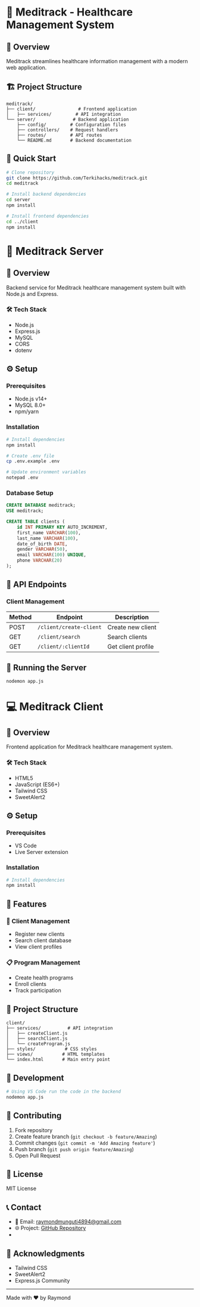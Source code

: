 
# 🏥 Meditrack - Healthcare Management System

## 🎯 Overview
Meditrack streamlines healthcare information management with a modern web application.

## 🏗️ Project Structure
```
meditrack/
├── client/                # Frontend application
│   ├── services/         # API integration
└── server/              # Backend application
    ├── config/         # Configuration files
    ├── controllers/    # Request handlers
    ├── routes/         # API routes
    └── README.md       # Backend documentation
```

## 🚀 Quick Start

```bash
# Clone repository
git clone https://github.com/Terkihacks/meditrack.git
cd meditrack

# Install backend dependencies
cd server
npm install

# Install frontend dependencies
cd ../client
npm install
```


# 🏥 Meditrack Server

## 🚀 Overview
Backend service for Meditrack healthcare management system built with Node.js and Express.

### 🛠️ Tech Stack
- Node.js
- Express.js
- MySQL
- CORS
- dotenv

## ⚙️ Setup

### Prerequisites
- Node.js v14+
- MySQL 8.0+
- npm/yarn

### Installation
```bash
# Install dependencies
npm install

# Create .env file
cp .env.example .env

# Update environment variables
notepad .env
```

### Database Setup
```sql
CREATE DATABASE meditrack;
USE meditrack;

CREATE TABLE clients (
    id INT PRIMARY KEY AUTO_INCREMENT,
    first_name VARCHAR(100),
    last_name VARCHAR(100),
    date_of_birth DATE,
    gender VARCHAR(50),
    email VARCHAR(100) UNIQUE,
    phone VARCHAR(20)
);
```

## 📡 API Endpoints

### Client Management
| Method | Endpoint | Description |
|--------|----------|-------------|
| POST | `/client/create-client` | Create new client |
| GET | `/client/search` | Search clients |
| GET | `/client/:clientId` | Get client profile |

## 🚀 Running the Server
```bash
nodemon app.js
```
# 💻 Meditrack Client

## 🚀 Overview
Frontend application for Meditrack healthcare management system.

### 🛠️ Tech Stack
- HTML5
- JavaScript (ES6+)
- Tailwind CSS
- SweetAlert2

## ⚙️ Setup

### Prerequisites
- VS Code
- Live Server extension

### Installation
```bash
# Install dependencies
npm install
```

## 🎯 Features

### 👥 Client Management
- Register new clients
- Search client database
- View client profiles


### 📋 Program Management
- Create health programs
- Enroll clients
- Track participation

## 📁 Project Structure
```
client/
├── services/          # API integration
│   ├── createClient.js
│   ├── searchClient.js
│   └── createProgram.js
├── styles/           # CSS styles
├── views/           # HTML templates
└── index.html       # Main entry point
```

## 🚀 Development
```bash
# Using VS Code run the code in the backend
nodemon app.js

```

## 🤝 Contributing
1. Fork repository
2. Create feature branch (`git checkout -b feature/Amazing`)
3. Commit changes (`git commit -m 'Add Amazing feature'`)
4. Push branch (`git push origin feature/Amazing`)
5. Open Pull Request

## 📝 License
MIT License

## 📞 Contact
- 📧 Email: raymondmunguti4894@gmail.com
- 🌐 Project: [GitHub Repository](https://github.com/Terkihacks/meditrack)
-

## 🙏 Acknowledgments
- Tailwind CSS
- SweetAlert2
- Express.js Community

---
Made with ❤️ by Raymond